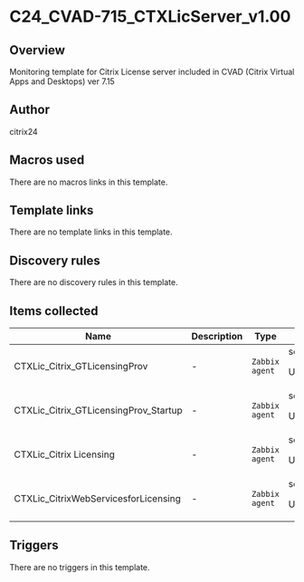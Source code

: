 # C24_CVAD-715_CTXLicServer_v1.00

## Overview

Monitoring template for Citrix License server included in CVAD (Citrix Virtual Apps and Desktops) ver 7.15


 



## Author

citrix24

## Macros used

There are no macros links in this template.

## Template links

There are no template links in this template.

## Discovery rules

There are no discovery rules in this template.

## Items collected

|Name|Description|Type|Key and additional info|
|----|-----------|----|----|
|CTXLic_Citrix_GTLicensingProv|<p>-</p>|`Zabbix agent`|service.info[Citrix_GTLicensingProv]<p>Update: 1m</p>|
|CTXLic_Citrix_GTLicensingProv_Startup|<p>-</p>|`Zabbix agent`|service.info[Citrix_GTLicensingProv,startup]<p>Update: 1m</p>|
|CTXLic_Citrix Licensing|<p>-</p>|`Zabbix agent`|service.info[Citrix Licensing]<p>Update: 1m</p>|
|CTXLic_CitrixWebServicesforLicensing|<p>-</p>|`Zabbix agent`|service.info[CitrixWebServicesforLicensing]<p>Update: 1m</p>|
## Triggers

There are no triggers in this template.

